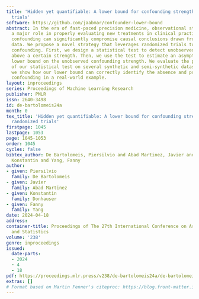 ```yaml
---
title: 'Hidden yet quantifiable: A lower bound for confounding strength using randomized
  trials'
software: https://github.com/jaabmar/confounder-lower-bound
abstract: In the era of fast-paced precision medicine, observational studies play
  a major role in properly evaluating new treatments in clinical practice. Yet, unobserved
  confounding can significantly compromise causal conclusions drawn from non-randomized
  data. We propose a novel strategy that leverages randomized trials to quantify unobserved
  confounding. First, we design a statistical test to detect unobserved confounding
  above a certain strength. Then, we use the test to estimate an asymptotically valid
  lower bound on the unobserved confounding strength. We evaluate the power and validity
  of our statistical test on several synthetic and semi-synthetic datasets. Further,
  we show how our lower bound can correctly identify the absence and presence of unobserved
  confounding in a real-world example.
layout: inproceedings
series: Proceedings of Machine Learning Research
publisher: PMLR
issn: 2640-3498
id: de-bartolomeis24a
month: 0
tex_title: 'Hidden yet quantifiable: A lower bound for confounding strength using
  randomized trials'
firstpage: 1045
lastpage: 1053
page: 1045-1053
order: 1045
cycles: false
bibtex_author: De Bartolomeis, Piersilvio and Abad Martinez, Javier and Donhauser,
  Konstantin and Yang, Fanny
author:
- given: Piersilvio
  family: De Bartolomeis
- given: Javier
  family: Abad Martinez
- given: Konstantin
  family: Donhauser
- given: Fanny
  family: Yang
date: 2024-04-18
address:
container-title: Proceedings of The 27th International Conference on Artificial Intelligence
  and Statistics
volume: '238'
genre: inproceedings
issued:
  date-parts:
  - 2024
  - 4
  - 18
pdf: https://proceedings.mlr.press/v238/de-bartolomeis24a/de-bartolomeis24a.pdf
extras: []
# Format based on Martin Fenner's citeproc: https://blog.front-matter.io/posts/citeproc-yaml-for-bibliographies/
---
```

